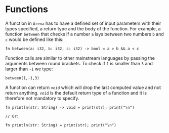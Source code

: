 # Functions

A function in `Arena` has to have a defined set of input parameters with their
types specified, a return type and the body of the function.
For example, a function `between` that checks if a number `a` lays between two
numbers `b` and `c` would be defined like this:

```
fn between(a: i32, b: i32, c: i32) -> bool = a > b && a < c
```

Function calls are similar to other mainstream languages by passing the
arguments between round brackets. To check if `1` is smaller than `3` and larger
than `-1` we type:

```
between(1,-1,3)
```

A function can return `void` which will drop the last computed value and not
return anything. `void` is the default return type of a function and it is
therefore not mandatory to specify.

```
fn println(str: String) -> void = print(str); print("\n")

// Or:

fn println(str: String) = print(str); print("\n")
```
